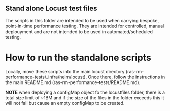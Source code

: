 ## Stand alone Locust test files

The scripts in this folder are intended to be used when carrying bespoke, point-in-time performance testing. They are intended for controlled, manual deplouyment and are not intended to be used in automated/scheduled testing.

# How to run the standalone scripts

Locally, move these scripts into the main locust directory (ras-rm-performance-tests/_infra/helm/locust). Once there, follow the instructions in the main README.md (ras-rm-performance-tests/README.md).

**NOTE** when deploying a configMap object fo the locustfiles folder, there is a total size limit of ~1BM and if the size of the files in the folder exceeds this it will not fail but cause an empty configMap to be created.
